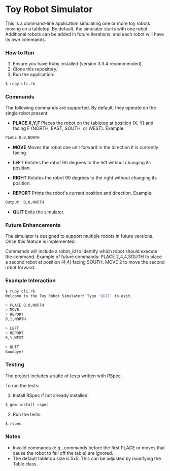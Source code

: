 # Toy Robot Simulator
This is a command-line application simulating one or more toy robots moving on a tabletop. By default, the simulator starts with one robot. Additional robots can be added in future iterations, and each robot will have its own commands.

### How to Run
1. Ensure you have Ruby installed (version 3.3.4 recommended).
2. Clone this repository.
3. Run the application:

```bash
$ ruby cli.rb
```

### Commands
The following commands are supported. By default, they operate on the single robot present:

- **PLACE X,Y,F**
Places the robot on the tabletop at position (X, Y) and facing F (NORTH, EAST, SOUTH, or WEST).
Example:

```bash
PLACE 0,0,NORTH
```

- **MOVE**
Moves the robot one unit forward in the direction it is currently facing.

- **LEFT**
Rotates the robot 90 degrees to the left without changing its position.

- **RIGHT**
Rotates the robot 90 degrees to the right without changing its position.

- **REPORT**
Prints the robot's current position and direction.
Example:

```bash
Output: 0,0,NORTH
```

- **QUIT**
Exits the simulator.

### Future Enhancements
The simulator is designed to support multiple robots in future versions. Once this feature is implemented:

Commands will include a robot_id to identify which robot should execute the command.
Example of future commands:
PLACE 2,4,4,SOUTH to place a second robot at position (4,4) facing SOUTH.
MOVE 2 to move the second robot forward.

### Example Interaction
```bash
$ ruby cli.rb
Welcome to the Toy Robot Simulator! Type 'QUIT' to exit.

> PLACE 0,0,NORTH
> MOVE
> REPORT
0,1,NORTH

> LEFT
> REPORT
0,1,WEST

> QUIT
Goodbye!
```

### Testing
The project includes a suite of tests written with RSpec.

To run the tests:

1. Install RSpec if not already installed:

```bash
$ gem install rspec
```

2. Run the tests:

```bash
$ rspec
```

### Notes
- Invalid commands (e.g., commands before the first PLACE or moves that cause the robot to fall off the table) are ignored.
- The default tabletop size is 5x5. This can be adjusted by modifying the Table class.
